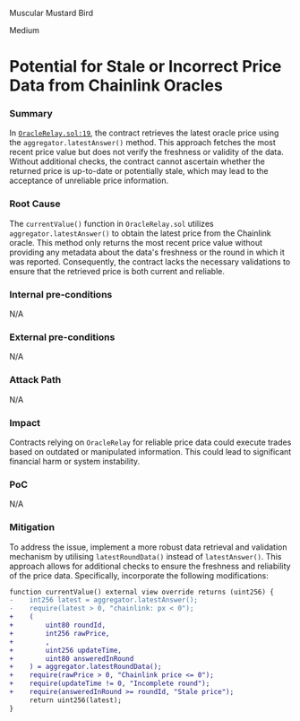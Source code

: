 Muscular Mustard Bird

Medium

# Potential for Stale or Incorrect Price Data from Chainlink Oracles

### Summary

In [`OracleRelay.sol:19`](https://github.com/sherlock-audit/2024-11-oku/blob/main/oku-custom-order-types/contracts/oracle/External/OracleRelay.sol#L19), the contract retrieves the latest oracle price using the `aggregator.latestAnswer()` method. This approach fetches the most recent price value but does not verify the freshness or validity of the data. Without additional checks, the contract cannot ascertain whether the returned price is up-to-date or potentially stale, which may lead to the acceptance of unreliable price information.

### Root Cause

The `currentValue()` function in `OracleRelay.sol` utilizes `aggregator.latestAnswer()` to obtain the latest price from the Chainlink oracle. This method only returns the most recent price value without providing any metadata about the data's freshness or the round in which it was reported. Consequently, the contract lacks the necessary validations to ensure that the retrieved price is both current and reliable.

### Internal pre-conditions

N/A

### External pre-conditions

N/A

### Attack Path

N/A

### Impact

Contracts relying on `OracleRelay` for reliable price data could execute trades based on outdated or manipulated information. This could lead to significant financial harm or system instability.

### PoC

N/A

### Mitigation

To address the issue, implement a more robust data retrieval and validation mechanism by utilising `latestRoundData()` instead of `latestAnswer()`. This approach allows for additional checks to ensure the freshness and reliability of the price data. Specifically, incorporate the following modifications:

```diff
function currentValue() external view override returns (uint256) {
-    int256 latest = aggregator.latestAnswer();
-    require(latest > 0, "chainlink: px < 0");
+    (
+        uint80 roundId,
+        int256 rawPrice,
+        ,
+        uint256 updateTime,
+        uint80 answeredInRound
+    ) = aggregator.latestRoundData();
+    require(rawPrice > 0, "Chainlink price <= 0");
+    require(updateTime != 0, "Incomplete round");
+    require(answeredInRound >= roundId, "Stale price");
     return uint256(latest);
}
```